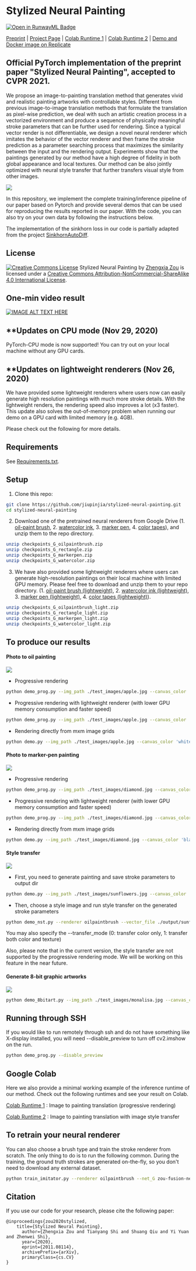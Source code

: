 # Stylized Neural Painting 

[![Open in RunwayML Badge](https://open-app.runwayml.com/gh-badge.svg)](https://open-app.runwayml.com/?model=akhaliq/stylized-neural-painting)

[Preprint](<https://arxiv.org/abs/2011.08114>) | [Project Page](<https://jiupinjia.github.io/neuralpainter/>)  | [Colab Runtime 1](<https://colab.research.google.com/drive/1XwZ4VI12CX2v9561-WD5EJwoSTJPFBbr?usp=sharing/>)  | [Colab Runtime 2](<https://colab.research.google.com/drive/1ch_41GtcQNQT1NLOA21vQJ_rQOjjv9D8?usp=sharing/>)  | [Demo and Docker image on Replicate](https://replicate.ai/jiupinjia/stylized-neural-painting-oil)

## Official PyTorch implementation of the preprint paper "Stylized Neural Painting", accepted to CVPR 2021.

We propose an image-to-painting translation method that generates vivid and realistic painting artworks with controllable styles. Different from previous image-to-image translation methods that formulate the translation as pixel-wise prediction, we deal with such an artistic creation process in a vectorized environment and produce a sequence of physically meaningful stroke parameters that can be further used for rendering. Since a typical vector render is not differentiable, we design a novel neural renderer which imitates the behavior of the vector renderer and then frame the stroke prediction as a parameter searching process that maximizes the similarity between the input and the rendering output. Experiments show that the paintings generated by our method have a high degree of fidelity in both global appearance and local textures. Our method can be also jointly optimized with neural style transfer that further transfers visual style from other images.

![](./gallery/gif_teaser_1.gif)



In this repository, we implement the complete training/inference pipeline of our paper based on Pytorch and provide several demos that can be used for reproducing the results reported in our paper. With the code, you can also try on your own data by following the instructions below.

The implementation of the sinkhorn loss in our code is partially adapted from the project [SinkhornAutoDiff](https://github.com/gpeyre/SinkhornAutoDiff).



## License
<a rel="license" href="http://creativecommons.org/licenses/by-nc-sa/4.0/"><img alt="Creative Commons License" style="border-width:0" src="https://i.creativecommons.org/l/by-nc-sa/4.0/88x31.png" /></a><span xmlns:dct="http://purl.org/dc/terms/" property="dct:title">  Stylized Neural Painting</span> by <a xmlns:cc="http://creativecommons.org/ns#" href="http://www-personal.umich.edu/~zzhengxi/">Zhengxia Zou</a> is licensed under a <a rel="license" href="http://creativecommons.org/licenses/by-nc-sa/4.0/">Creative Commons Attribution-NonCommercial-ShareAlike 4.0 International License</a>.




## One-min video result

[![IMAGE ALT TEXT HERE](https://img.youtube.com/vi/oerb-nwrXhk/0.jpg)](https://www.youtube.com/watch?v=oerb-nwrXhk)



## **Updates on CPU mode (Nov 29, 2020)

PyTorch-CPU mode is now supported! You can try out on your local machine without any GPU cards.




## **Updates on lightweight renderers (Nov 26, 2020)

We have provided some lightweight renderers where users now can easily generate high resolution paintings with much more stroke details. With the lightweight renders, the rendering speed also improves a lot (x3 faster). This update also solves the out-of-memory problem when running our demo on a GPU card with limited memory (e.g. 4GB). 

Please check out the following for more details.



## Requirements

See [Requirements.txt](Requirements.txt).




## Setup

1. Clone this repo:

```bash
git clone https://github.com/jiupinjia/stylized-neural-painting.git 
cd stylized-neural-painting
```

2. Download one of the pretrained neural renderers from Google Drive (1. [oil-paint brush](https://drive.google.com/file/d/1sqWhgBKqaBJggl2A8sD1bLSq2_B1ScMG/view?usp=sharing), 2. [watercolor ink](https://drive.google.com/file/d/19Yrj15v9kHvWzkK9o_GSZtvQaJPmcRYQ/view?usp=sharing), 3. [marker pen](https://drive.google.com/file/d/1XsjncjlSdQh2dbZ3X1qf1M8pDc8GLbNy/view?usp=sharing), 4. [color tapes](https://drive.google.com/file/d/162ykmRX8TBGVRnJIof8NeqN7cuwwuzIF/view?usp=sharing)), and unzip them to the repo directory.

```bash
unzip checkpoints_G_oilpaintbrush.zip
unzip checkpoints_G_rectangle.zip
unzip checkpoints_G_markerpen.zip
unzip checkpoints_G_watercolor.zip
```


3. We have also provided some lightweight renderers where users can generate high-resolution paintings on their local machine  with limited GPU memory.  Please feel free to download and unzip them to your repo directory. (1. [oil-paint brush (lightweight)](https://drive.google.com/file/d/1kcXsx2nDF3b3ryYOwm3BjmfwET9lfFht/view?usp=sharing), 2. [watercolor ink (lightweight)](https://drive.google.com/file/d/1FoclmDOL6d1UT12-aCDwYMcXQKSK6IWA/view?usp=sharing), 3. [marker pen (lightweight)](https://drive.google.com/file/d/1pP99btR2XV3GtDHFXd8klpdQRSc0prLx/view?usp=sharing), 4. [color tapes (lightweight)](https://drive.google.com/file/d/1aHyc9ukObmCeaecs8o-a6p-SCjeKlvVZ/view?usp=sharing)).

```bash
unzip checkpoints_G_oilpaintbrush_light.zip
unzip checkpoints_G_rectangle_light.zip
unzip checkpoints_G_markerpen_light.zip
unzip checkpoints_G_watercolor_light.zip
```



## To produce our results

#### Photo to oil painting

![](./gallery/apple_oilpaintbrush.jpg)

- Progressive rendering

```bash
python demo_prog.py --img_path ./test_images/apple.jpg --canvas_color 'white' --max_m_strokes 500 --max_divide 5 --renderer oilpaintbrush --renderer_checkpoint_dir checkpoints_G_oilpaintbrush --net_G zou-fusion-net
```

- Progressive rendering with lightweight renderer (with lower GPU memory consumption and faster speed)

```bash
python demo_prog.py --img_path ./test_images/apple.jpg --canvas_color 'white' --max_m_strokes 500 --max_divide 5 --renderer oilpaintbrush --renderer_checkpoint_dir checkpoints_G_oilpaintbrush_light --net_G zou-fusion-net-light
```

- Rendering directly from mxm image grids

```bash
python demo.py --img_path ./test_images/apple.jpg --canvas_color 'white' --max_m_strokes 500 --m_grid 5 --renderer oilpaintbrush --renderer_checkpoint_dir checkpoints_G_oilpaintbrush --net_G zou-fusion-net
```


#### Photo to marker-pen painting

![](./gallery/diamond_markerpen.jpg)

- Progressive rendering

```bash
python demo_prog.py --img_path ./test_images/diamond.jpg --canvas_color 'black' --max_m_strokes 500 --max_divide 5 --renderer markerpen --renderer_checkpoint_dir checkpoints_G_markerpen --net_G zou-fusion-net
```

- Progressive rendering with lightweight renderer (with lower GPU memory consumption and faster speed)

```bash
python demo_prog.py --img_path ./test_images/diamond.jpg --canvas_color 'black' --max_m_strokes 500 --max_divide 5 --renderer markerpen --renderer_checkpoint_dir checkpoints_G_markerpen_light --net_G zou-fusion-net-light
```

- Rendering directly from mxm image grids

```bash
python demo.py --img_path ./test_images/diamond.jpg --canvas_color 'black' --max_m_strokes 500 --m_grid 5 --renderer markerpen --renderer_checkpoint_dir checkpoints_G_markerpen --net_G zou-fusion-net
```


#### Style transfer

![](./gallery/nst.jpg)

- First, you need to generate painting and save stroke parameters to output dir

```bash
python demo.py --img_path ./test_images/sunflowers.jpg --canvas_color 'white' --max_m_strokes 500 --m_grid 5 --renderer oilpaintbrush --renderer_checkpoint_dir checkpoints_G_oilpaintbrush --net_G zou-fusion-net --output_dir ./output
```

- Then, choose a style image and run style transfer on the generated stroke parameters

```bash
python demo_nst.py --renderer oilpaintbrush --vector_file ./output/sunflowers_strokes.npz --style_img_path ./style_images/fire.jpg --content_img_path ./test_images/sunflowers.jpg --canvas_color 'white' --net_G zou-fusion-net --renderer_checkpoint_dir checkpoints_G_oilpaintbrush --transfer_mode 1
```

You may also specify the --transfer_mode (0: transfer color only, 1: transfer both color and texture)

Also, please note that in the current version, the style transfer are not supported by the progressive rendering mode. We will be working on this feature in the near future. 


#### Generate 8-bit graphic artworks

![](./gallery/8bitart.jpg)

```bash
python demo_8bitart.py --img_path ./test_images/monalisa.jpg --canvas_color 'black' --max_m_strokes 300 --max_divide 4
```



## Running through SSH

If you would like to run remotely through ssh and do not have something like X-display installed, you will need --disable_preview to turn off cv2.imshow on the run.

```bash
python demo_prog.py --disable_preview
```



## Google Colab

Here we also provide a minimal working example of the inference runtime of our method. Check out the following runtimes and see your result on Colab.

[Colab Runtime 1](https://colab.research.google.com/drive/1XwZ4VI12CX2v9561-WD5EJwoSTJPFBbr?usp=sharing/) : Image to painting translation (progressive rendering)

[Colab Runtime 2](https://colab.research.google.com/drive/1ch_41GtcQNQT1NLOA21vQJ_rQOjjv9D8?usp=sharing/) : Image to painting translation with image style transfer 



## To retrain your neural renderer

You can also choose a brush type and train the stroke renderer from scratch. The only thing to do is to run the following common. During the training, the ground truth strokes are generated on-the-fly, so you don't need to download any external dataset. 

```bash
python train_imitator.py --renderer oilpaintbrush --net_G zou-fusion-net --checkpoint_dir ./checkpoints_G --vis_dir val_out --max_num_epochs 400 --lr 2e-4 --batch_size 64
```



## Citation

If you use our code for your research, please cite the following paper:

``````
@inproceedings{zou2020stylized,
    title={Stylized Neural Painting},
      author={Zhengxia Zou and Tianyang Shi and Shuang Qiu and Yi Yuan and Zhenwei Shi},
      year={2020},
      eprint={2011.08114},
      archivePrefix={arXiv},
      primaryClass={cs.CV}
}
``````

